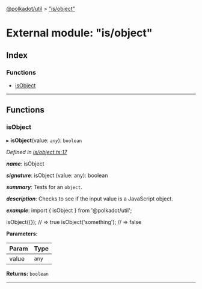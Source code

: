 [@polkadot/util](../README.md) > ["is/object"](../modules/_is_object_.md)

# External module: "is/object"

## Index

### Functions

* [isObject](_is_object_.md#isobject)

---

## Functions

<a id="isobject"></a>

###  isObject

▸ **isObject**(value: *`any`*): `boolean`

*Defined in [is/object.ts:17](https://github.com/polkadot-js/util/blob/7550b44/packages/util/src/is/object.ts#L17)*

*__name__*: isObject

*__signature__*: isObject (value: any): boolean

*__summary__*: Tests for an `object`.

*__description__*: Checks to see if the input value is a JavaScript object.

*__example__*: import { isObject } from '@polkadot/util';

isObject({}); // => true isObject('something'); // => false

**Parameters:**

| Param | Type |
| ------ | ------ |
| value | `any` |

**Returns:** `boolean`

___


